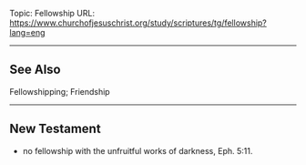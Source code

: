 Topic: Fellowship
URL: https://www.churchofjesuschrist.org/study/scriptures/tg/fellowship?lang=eng

---

## See Also

Fellowshipping; Friendship

---

## New Testament

- no fellowship with the unfruitful works of darkness, Eph. 5:11.


